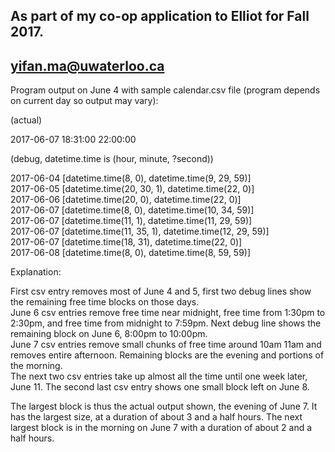 ## As part of my co-op application to Elliot for Fall 2017.

## yifan.ma@uwaterloo.ca

Program output on June 4 with sample calendar.csv file (program depends on current day so output may vary):

(actual)

2017-06-07 18:31:00 22:00:00


(debug, datetime.time is (hour, minute, ?second))

2017-06-04 [datetime.time(8, 0), datetime.time(9, 29, 59)]  
2017-06-05 [datetime.time(20, 30, 1), datetime.time(22, 0)]  
2017-06-06 [datetime.time(20, 0), datetime.time(22, 0)]  
2017-06-07 [datetime.time(8, 0), datetime.time(10, 34, 59)]  
2017-06-07 [datetime.time(11, 1), datetime.time(11, 29, 59)]  
2017-06-07 [datetime.time(11, 35, 1), datetime.time(12, 29, 59)]  
2017-06-07 [datetime.time(18, 31), datetime.time(22, 0)]  
2017-06-08 [datetime.time(8, 0), datetime.time(8, 59, 59)]

Explanation:

First csv entry removes most of June 4 and 5, first two debug lines show the remaining free time blocks on those days.  
June 6 csv entries remove free time near midnight, free time from 1:30pm to 2:30pm, and free time from midnight to 7:59pm. Next debug line shows the remaining block on June 6, 8:00pm to 10:00pm.  
June 7 csv entries remove small chunks of free time around 10am 11am and removes entire afternoon. Remaining blocks are the evening and portions of the morning.  
The next two csv entries take up almost all the time until one week later, June 11. The second last csv entry shows one small block left on June 8.  

The largest block is thus the actual output shown, the evening of June 7. It has the largest size, at a duration of about 3 and a half hours. The next largest block is in the morning on June 7 with a duration of about 2 and a half hours.
